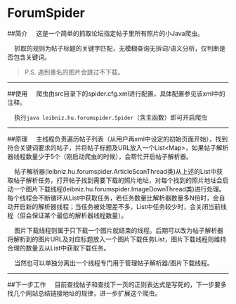 # ForumSpider

##简介
&nbsp;&nbsp;&nbsp;&nbsp;这是一个简单的抓取论坛指定帖子里所有照片的小Java爬虫。

&nbsp;&nbsp;&nbsp;&nbsp;抓取的规则为帖子标题的关键字匹配，无模糊查询无拆词/语义分析，仅判断是否包含关键词。

> P.S. 遇到重名的图片会跳过不下载。

***
##使用
&nbsp;&nbsp;&nbsp;&nbsp;爬虫由src目录下的spider.cfg.xml进行配置，具体配置参见该xml中的注释。

&nbsp;&nbsp;&nbsp;&nbsp;执行`java leibniz.hu.forumspider.Spider`（含主函数）即可开启爬虫
***
##原理
&nbsp;&nbsp;&nbsp;&nbsp;主线程负责遍历帖子列表（从用户再xml中设定的初始页面开始），找到符合关键词要求的帖子，并将帖子标题及URL放入一个List<Map\>，如果帖子解析器线程数量少于5个（刚启动爬虫的时候），会帮忙开启帖子解析器。

&nbsp;&nbsp;&nbsp;&nbsp;帖子解析器(leibniz.hu.forumspider.ArticleScanThread类)从上述的List中获取帖子解析任务，打开帖子找到需要下载的照片地址，对每个找到的照片地址会启动一个图片下载线程(leibniz.hu.forumspider.ImageDownThread类)进行处理。每个线程会不断循环从List中获取任务，若任务数量比解析器数量多N倍时，会自动开启新的解析器线程；当任务被处理差不多，List中任务较少时，会关闭当前线程（但会保证某个最低的解析器线程数量）。

&nbsp;&nbsp;&nbsp;&nbsp;图片下载线程则属于只下载一个图片就结束的线程。后期可以改为帖子解析器将解析到的图片URL及对应标题放入一个图片下载任务List，图片下载线程则维持合理的数量去从List中获取下载任务。

&nbsp;&nbsp;&nbsp;&nbsp;当然也可以单独分离出一个线程专门用于管理帖子解析器/图片下载线程。
***
##下一步工作
&nbsp;&nbsp;&nbsp;&nbsp;目前查找帖子和查找下一页的正则表达式是写死的，下一步要多找几个网站总结链接地址的规律，进一步扩展这个爬虫。
